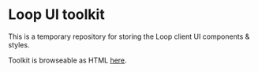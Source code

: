 Loop UI toolkit
===============

This is a temporary repository for storing the Loop client UI components & styles.

Toolkit is browseable as HTML [here](http://n1k0.github.io/loop-ui-toolkit/).
